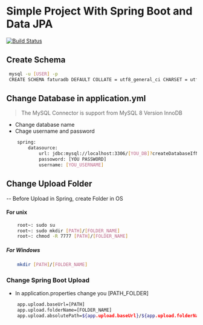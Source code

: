 # Simple Project With Spring Boot and Data JPA

[![Build Status](https://travis-ci.org/Jphrionas/spring-upload.svg?branch=master)](https://travis-ci.org/Jphrionas/spring-upload)

## Create Schema
```sh
 mysql -u [USER] -p
 CREATE SCHEMA faturadb DEFAULT COLLATE = utf8_general_ci CHARSET = utf8;
```

## Change Database in  application.yml
> The MySQL Connector is support from MySQL 8 Version InnoDB
  - Change database name
  - Chage username and password 

```sh
    spring:
        datasource:
            url: jdbc:mysql://localhost:3306/[YOU_DB]?createDatabaseIfNotExist=true&serverTimeZone=UTC&sslMode=DISABLED
            passoword: [YOU PASSWORD]
            username: [YOU_USERNAME]
```

## Change Upload Folder

-- Before Upload in Spring, create Folder in OS
#### For unix
```sh
    root~: sudo su
    root~: sudo mkdir [PATH]/[FOLDER_NAME]
    root~: chmod -R 7777 [PATH]/[FOLDER_NAME]
```

##### For Windows
```sh
    mkdir [PATH]/[FOLDER_NAME]
```

### Change Spring Boot Upload
- In application.properties change you [PATH_FOLDER]
```sh
    app.upload.baseUrl=[PATH]
    app.upload.folderName=[FOLDER_NAME]
    app.upload.absolutePath=${app.upload.baseUrl}/${app.upload.folderName}/
```
